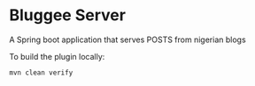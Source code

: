 # Bluggee Server

A Spring boot application that serves POSTS from nigerian blogs


To build the plugin locally:

    mvn clean verify
